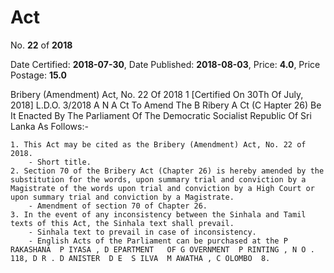 # Act

No. **22** of **2018**

Date Certified: **2018-07-30**, Date Published: **2018-08-03**, Price: **4.0**, Price Postage: **15.0**

Bribery (Amendment) Act, No. 22 Of 2018 1
[Certified On 30Th Of July, 2018]
L.D.O. 3/2018
A N   A Ct   To   Amend   The  B Ribery  A Ct  (C Hapter  26)
Be It Enacted By The Parliament Of The Democratic Socialist Republic Of Sri Lanka As Follows:-

    1. This Act may be cited as the Bribery (Amendment) Act, No. 22 of  2018.
        - Short title.
    2. Section 70 of the Bribery Act (Chapter 26) is hereby amended by the substitution for the words, upon summary trial and conviction by a Magistrate of the words upon trial and conviction by a High Court or upon summary trial and conviction by a Magistrate.
        - Amendment of section 70 of Chapter 26.
    3. In the event of any inconsistency between the Sinhala and Tamil texts of this Act, the Sinhala text shall prevail.
        - Sinhala text to prevail in case of inconsistency.
        - English Acts of the Parliament can be purchased at the P RAKASHANA  P IYASA , D EPARTMENT   OF G OVERNMENT  P RINTING , N O . 118, D R . D ANISTER  D E  S ILVA  M AWATHA , C OLOMBO  8.

